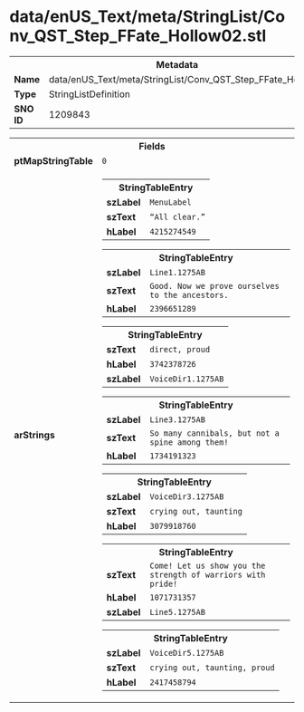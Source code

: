 <h1>data/enUS_Text/meta/StringList/Conv_QST_Step_FFate_Hollow02.stl</h1><table><tr><th colspan="100%">Metadata</th></tr><tr><td><b>Name</b></td><td>data/enUS_Text/meta/StringList/Conv_QST_Step_FFate_Hollow02.stl</td></tr><tr><td><b>Type</b></td><td>StringListDefinition</td></tr><tr><td><b>SNO ID</b></td><td>1209843</td></tr></table>

<table><tr><th colspan="100%">Fields</th></tr><tr><td><b>ptMapStringTable</b></td><td><code>0</code></td></tr><tr><td><b>arStrings</b></td><td><table><tr><th colspan="100%">StringTableEntry</th></tr><tr><td><b>szLabel</b></td><td><code>MenuLabel</code></td></tr><tr><td><b>szText</b></td><td><code>“All clear.”</code></td></tr><tr><td><b>hLabel</b></td><td><code>4215274549</code></td></tr></table>


<table><tr><th colspan="100%">StringTableEntry</th></tr><tr><td><b>szLabel</b></td><td><code>Line1.1275AB</code></td></tr><tr><td><b>szText</b></td><td><code>Good. Now we prove ourselves to the ancestors.</code></td></tr><tr><td><b>hLabel</b></td><td><code>2396651289</code></td></tr></table>


<table><tr><th colspan="100%">StringTableEntry</th></tr><tr><td><b>szText</b></td><td><code>direct, proud</code></td></tr><tr><td><b>hLabel</b></td><td><code>3742378726</code></td></tr><tr><td><b>szLabel</b></td><td><code>VoiceDir1.1275AB</code></td></tr></table>


<table><tr><th colspan="100%">StringTableEntry</th></tr><tr><td><b>szLabel</b></td><td><code>Line3.1275AB</code></td></tr><tr><td><b>szText</b></td><td><code>So many cannibals, but not a spine among them!</code></td></tr><tr><td><b>hLabel</b></td><td><code>1734191323</code></td></tr></table>


<table><tr><th colspan="100%">StringTableEntry</th></tr><tr><td><b>szLabel</b></td><td><code>VoiceDir3.1275AB</code></td></tr><tr><td><b>szText</b></td><td><code>crying out, taunting</code></td></tr><tr><td><b>hLabel</b></td><td><code>3079918760</code></td></tr></table>


<table><tr><th colspan="100%">StringTableEntry</th></tr><tr><td><b>szText</b></td><td><code>Come! Let us show you the strength of warriors with pride!</code></td></tr><tr><td><b>hLabel</b></td><td><code>1071731357</code></td></tr><tr><td><b>szLabel</b></td><td><code>Line5.1275AB</code></td></tr></table>


<table><tr><th colspan="100%">StringTableEntry</th></tr><tr><td><b>szLabel</b></td><td><code>VoiceDir5.1275AB</code></td></tr><tr><td><b>szText</b></td><td><code>crying out, taunting, proud</code></td></tr><tr><td><b>hLabel</b></td><td><code>2417458794</code></td></tr></table>


</td></tr></table>

